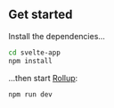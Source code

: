 ## Get started

Install the dependencies...

```bash
cd svelte-app
npm install
```

...then start [Rollup](https://rollupjs.org):

```bash
npm run dev
```

